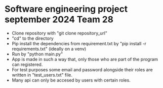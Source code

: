 # Software engineering project september 2024 Team 28 
-  Clone repository with "git clone repository_url"
-  "cd" to the directory
- Pip install the dependencies from requirement.txt by "pip install -r requirements.txt" (ideally on a venv)
- Run by "python main.py"
- App is made in such a way that, only those who are part of the program can registered.
- For test purposes some email and password alongside their roles are written in "test_users.txt" file.
- Many api can only be accesed by users with certain roles.




